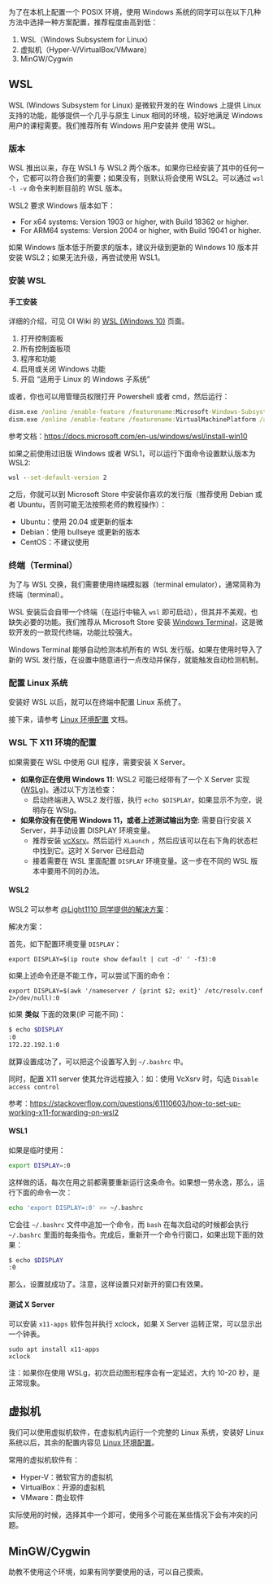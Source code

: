 为了在本机上配置一个 POSIX 环境，使用 Windows 系统的同学可以在以下几种方法中选择一种方案配置，推荐程度由高到低：

1. WSL（Windows Subsystem for Linux）
2. 虚拟机（Hyper-V/VirtualBox/VMware）
3. MinGW/Cygwin

## WSL

WSL (Windows Subsystem for Linux) 是微软开发的在 Windows 上提供 Linux 支持的功能，能够提供一个几乎与原生 Linux 相同的环境，较好地满足 Windows 用户的课程需要。我们推荐所有 Windows 用户安装并
使用 WSL。

### 版本

WSL 推出以来，存在 WSL1 与 WSL2 两个版本。如果你已经安装了其中的任何一个，它都可以符合我们的需要；如果没有，则默认将会使用 WSL2。可以通过 `wsl -l -v` 命令来判断目前的 WSL 版本。

WSL2 要求 Windows 版本如下：

- For x64 systems: Version 1903 or higher, with Build 18362 or higher.
- For ARM64 systems: Version 2004 or higher, with Build 19041 or higher.

如果 Windows 版本低于所要求的版本，建议升级到更新的 Windows 10 版本并安装 WSL2；如果无法升级，再尝试使用 WSL1。

### 安装 WSL

#### 手工安装

详细的介绍，可见 OI Wiki 的 [WSL (Windows 10)](https://oi-wiki.org/tools/wsl/) 页面。

1. 打开控制面板
2. 所有控制面板项
3. 程序和功能
4. 启用或关闭 Windows 功能
5. 开启 “适用于 Linux 的 Windows 子系统”

或者，你也可以用管理员权限打开 Powershell 或者 cmd，然后运行：

```cmd
dism.exe /online /enable-feature /featurename:Microsoft-Windows-Subsystem-Linux /all /norestart
dism.exe /online /enable-feature /featurename:VirtualMachinePlatform /all /norestart
```

参考文档：https://docs.microsoft.com/en-us/windows/wsl/install-win10

如果之前使用过旧版 Windows 或者 WSL1，可以运行下面命令设置默认版本为 WSL2:

```cmd
wsl --set-default-version 2 
```

之后，你就可以到 Microsoft Store 中安装你喜欢的发行版（推荐使用 Debian 或者 Ubuntu，否则可能无法按照老师的教程操作）：

- Ubuntu：使用 20.04 或更新的版本
- Debian：使用 bullseye 或更新的版本
- CentOS：不建议使用

### 终端（Terminal）

为了与 WSL 交换，我们需要使用终端模拟器（terminal emulator），通常简称为终端（terminal）。

WSL 安装后会自带一个终端（在运行中输入 `wsl` 即可启动），但其并不美观，也缺失必要的功能。我们推荐从 Microsoft Store 安装 [Windows Terminal](https://www.microsoft.com/zh-cn/p/windows-terminal/9n0dx20hk701)，这是微软开发的一款现代终端，功能比较强大。

Windows Terminal 能够自动检测本机所有的 WSL 发行版。如果在使用时导入了新的 WSL 发行版，在设置中随意进行一点改动并保存，就能触发自动检测机制。

### 配置 Linux 系统

安装好 WSL 以后，就可以在终端中配置 Linux 系统了。

接下来，请参考 [Linux 环境配置](../linux) 文档。

### WSL 下 X11 环境的配置

如果需要在 WSL 中使用 GUI 程序，需要安装 X Server。

- **如果你正在使用 Windows 11**: WSL2 可能已经带有了一个 X Server 实现 ([WSLg](https://github.com/microsoft/wslg))。通过以下方法检查：
    - 启动终端进入 WSL2 发行版，执行 `echo $DISPLAY`，如果显示不为空，说明存在 WSlg。
- **如果你没有在使用 Windows 11，或者上述测试输出为空**: 需要自行安装 X Server，并手动设置 DISPLAY 环境变量。
    - 推荐安装 [vcXsrv](https://sourceforge.net/projects/vcxsrv/files/)。然后运行 `XLaunch` ，然后应该可以在右下角的状态栏中找到它。这时 X Server 已经启动
    - 接着需要在 WSL 里面配置 `DISPLAY` 环境变量。这一步在不同的 WSL 版本中要用不同的办法。

#### WSL2

WSL2 可以参考 [@Light1110 同学提供的解决方案](https://github.com/physics-data/faq/issues/6#issuecomment-680972955)：

解决方案：

首先，如下配置环境变量 `DISPLAY`：

```
export DISPLAY=$(ip route show default | cut -d' ' -f3):0
```

如果上述命令还是不能工作，可以尝试下面的命令：

```
export DISPLAY=$(awk '/nameserver / {print $2; exit}' /etc/resolv.conf 2>/dev/null):0
```

如果 **类似** 下面的效果(IP 可能不同)：

```bash
$ echo $DISPLAY
:0
172.22.192.1:0
```

就算设置成功了，可以把这个设置写入到 `~/.bashrc` 中。

同时，配置 X11 server 使其允许远程接入：如：使用 VcXsrv 时，勾选 `Disable access control`

参考：https://stackoverflow.com/questions/61110603/how-to-set-up-working-x11-forwarding-on-wsl2

#### WSL1

如果是临时使用：

```bash
export DISPLAY=:0
```

这样做的话，每次在用之前都需要重新运行这条命令。如果想一劳永逸，那么，运行下面的命令一次：

```bash
echo 'export DISPLAY=:0' >> ~/.bashrc
```

它会往 `~/.bashrc` 文件中追加一个命令，而 `bash` 在每次启动的时候都会执行 `~/.bashrc` 里面的每条指令。完成后，重新开一个命令行窗口，如果出现下面的效果：

```bash
$ echo $DISPLAY
:0
```

那么，设置就成功了。注意，这样设置只对新开的窗口有效果。

#### 测试 X Server

可以安装 `x11-apps` 软件包并执行 xclock，如果 X Server 运转正常，可以显示出一个钟表。

```
sudo apt install x11-apps
xclock
```

注：如果你在使用 WSLg，初次启动图形程序会有一定延迟，大约 10-20 秒，是正常现象。

## 虚拟机

我们可以使用虚拟机软件，在虚拟机内运行一个完整的 Linux 系统，安装好 Linux 系统以后，其余的配置内容见 [Linux 环境配置](../linux)。

常用的虚拟机软件有：

- Hyper-V：微软官方的虚拟机
- VirtualBox：开源的虚拟机
- VMware：商业软件

实际使用的时候，选择其中一个即可，使用多个可能在某些情况下会有冲突的问题。

## MinGW/Cygwin

助教不使用这个环境，如果有同学要使用的话，可以自己摸索。
